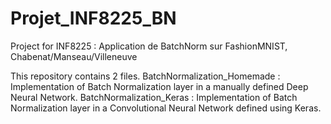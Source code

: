 # Projet_INF8225_BN
Project for INF8225 : Application de BatchNorm sur FashionMNIST, Chabenat/Manseau/Villeneuve

This repository contains 2 files.
BatchNormalization_Homemade : Implementation of Batch Normalization layer in a manually defined Deep Neural Network.
BatchNormalization_Keras : Implementation of Batch Normalization layer in a Convolutional Neural Network defined using Keras.  
